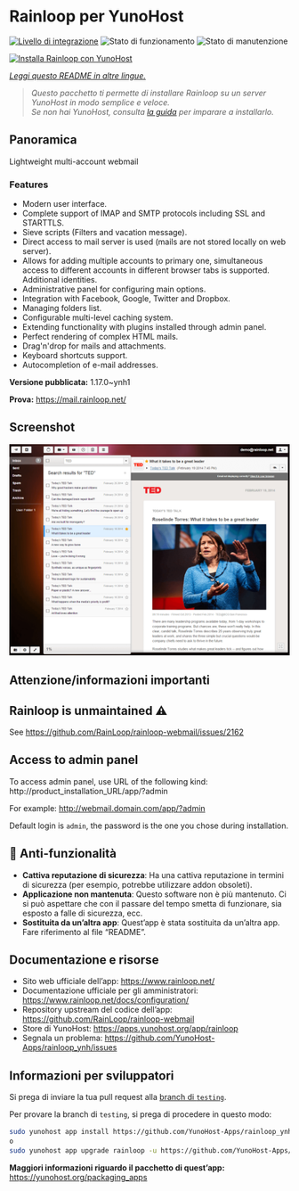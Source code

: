 <!--
N.B.: Questo README è stato automaticamente generato da <https://github.com/YunoHost/apps/tree/master/tools/readme_generator>
NON DEVE essere modificato manualmente.
-->

# Rainloop per YunoHost

[![Livello di integrazione](https://dash.yunohost.org/integration/rainloop.svg)](https://dash.yunohost.org/appci/app/rainloop) ![Stato di funzionamento](https://ci-apps.yunohost.org/ci/badges/rainloop.status.svg) ![Stato di manutenzione](https://ci-apps.yunohost.org/ci/badges/rainloop.maintain.svg)

[![Installa Rainloop con YunoHost](https://install-app.yunohost.org/install-with-yunohost.svg)](https://install-app.yunohost.org/?app=rainloop)

*[Leggi questo README in altre lingue.](./ALL_README.md)*

> *Questo pacchetto ti permette di installare Rainloop su un server YunoHost in modo semplice e veloce.*  
> *Se non hai YunoHost, consulta [la guida](https://yunohost.org/install) per imparare a installarlo.*

## Panoramica

Lightweight multi-account webmail

### Features

- Modern user interface.
- Complete support of IMAP and SMTP protocols including SSL and STARTTLS.
- Sieve scripts (Filters and vacation message).
- Direct access to mail server is used (mails are not stored locally on web server).
- Allows for adding multiple accounts to primary one, simultaneous access to different accounts in different browser tabs is supported. Additional identities.
- Administrative panel for configuring main options.
- Integration with Facebook, Google, Twitter and Dropbox.
- Managing folders list.
- Configurable multi-level caching system.
- Extending functionality with plugins installed through admin panel.
- Perfect rendering of complex HTML mails.
- Drag'n'drop for mails and attachments.
- Keyboard shortcuts support.
- Autocompletion of e-mail addresses.


**Versione pubblicata:** 1.17.0~ynh1

**Prova:** <https://mail.rainloop.net/>

## Screenshot

![Screenshot di Rainloop](./doc/screenshots/screenshot.png)

## Attenzione/informazioni importanti

## Rainloop is unmaintained ⚠️

See https://github.com/RainLoop/rainloop-webmail/issues/2162

## Access to admin panel

To access admin panel, use URL of the following kind: http://product_installation_URL/app/?admin

For example: http://webmail.domain.com/app/?admin

Default login is `admin`, the password is the one you chose during installation. 

## :red_circle: Anti-funzionalità

- **Cattiva reputazione di sicurezza**: Ha una cattiva reputazione in termini di sicurezza (per esempio, potrebbe utilizzare addon obsoleti).
- **Applicazione non mantenuta**: Questo software non è più mantenuto. Ci si può aspettare che con il passare del tempo smetta di funzionare, sia esposto a falle di sicurezza, ecc.
- **Sostituita da un’altra app**: Quest’app è stata sostituita da un’altra app. Fare riferimento al file “README”.

## Documentazione e risorse

- Sito web ufficiale dell’app: <https://www.rainloop.net/>
- Documentazione ufficiale per gli amministratori: <https://www.rainloop.net/docs/configuration/>
- Repository upstream del codice dell’app: <https://github.com/RainLoop/rainloop-webmail>
- Store di YunoHost: <https://apps.yunohost.org/app/rainloop>
- Segnala un problema: <https://github.com/YunoHost-Apps/rainloop_ynh/issues>

## Informazioni per sviluppatori

Si prega di inviare la tua pull request alla [branch di `testing`](https://github.com/YunoHost-Apps/rainloop_ynh/tree/testing).

Per provare la branch di `testing`, si prega di procedere in questo modo:

```bash
sudo yunohost app install https://github.com/YunoHost-Apps/rainloop_ynh/tree/testing --debug
o
sudo yunohost app upgrade rainloop -u https://github.com/YunoHost-Apps/rainloop_ynh/tree/testing --debug
```

**Maggiori informazioni riguardo il pacchetto di quest’app:** <https://yunohost.org/packaging_apps>
